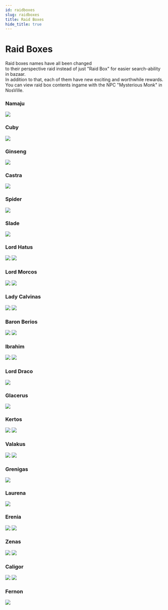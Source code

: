 ```yaml
---
id: raidboxes
slug: raidboxes
title: Raid Boxes
hide_title: true
---
```


# Raid Boxes
Raid boxes names have all been changed <br/> to their perspective raid instead of just "Raid Box" for easier search-ability in bazaar.  
In addition to that, each of them have new exciting and worthwhile rewards.  
You can view raid box contents ingame with the NPC "Mysterious Monk" in NosVille.


### Namaju
![](https://i.imgur.com/VGqHwz3.png)

### Cuby
![](https://i.imgur.com/mRF4geM.png)

### Ginseng
![](https://i.imgur.com/v4yxwBa.png)

### Castra
![](https://i.imgur.com/a53MOUs.png)

### Spider
![](https://i.imgur.com/eJNjISc.png)

### Slade
![](https://i.imgur.com/juCJlve.png)

### Lord Hatus
![](https://i.imgur.com/L3ceRcH.png) ![](https://i.imgur.com/qo5r6nh.png)

### Lord Morcos
![](https://i.imgur.com/xI9hZ4L.png) ![](https://i.imgur.com/qo5r6nh.png)

### Lady Calvinas
![](https://i.imgur.com/LBRK2jf.png) ![](https://i.imgur.com/qo5r6nh.png)

### Baron Berios
![](https://i.imgur.com/NJ7SXPP.png) ![](https://i.imgur.com/qo5r6nh.png)

### Ibrahim
![](https://i.imgur.com/sTJzvLd.png) ![](https://i.imgur.com/wwqSBlr.png)

### Lord Draco
![](https://i.imgur.com/GNY3GLB.png)

### Glacerus
![](https://i.imgur.com/IzuqyJy.png)

### Kertos
![](https://i.imgur.com/FsS5HEZ.png) ![](https://i.imgur.com/qlIrUWO.png)

### Valakus
![](https://i.imgur.com/Ril0S7y.png) ![](https://i.imgur.com/qlIrUWO.png)

### Grenigas
![](https://i.imgur.com/QK7s9x8.png)

### Laurena
![](https://i.imgur.com/bA7RJnm.png)

### Erenia
![](https://i.imgur.com/Yru4U98.png) ![](https://i.imgur.com/SA1TdL3.png)

### Zenas
![](https://i.imgur.com/ePeWAxw.png) ![](https://i.imgur.com/SA1TdL3.png)

### Caligor

![](https://imageshack.com/i/po0rlZEDp) ![](https://imageshack.com/i/pn03AvoXp)

### Fernon

![](https://i.imgur.com/vdxZ2Ke.png)
